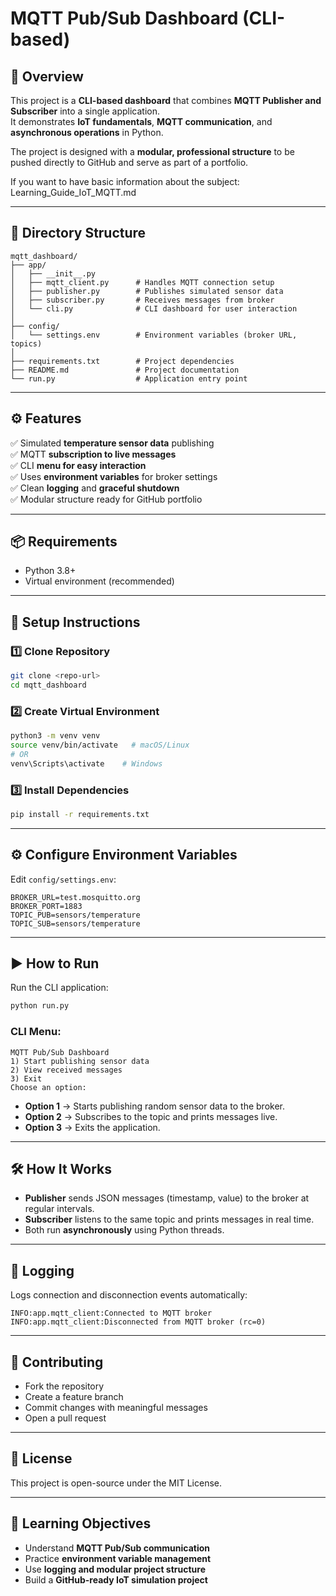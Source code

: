 # MQTT Pub/Sub Dashboard (CLI-based)

## 📌 Overview
This project is a **CLI-based dashboard** that combines **MQTT Publisher and Subscriber** into a single application.  
It demonstrates **IoT fundamentals**, **MQTT communication**, and **asynchronous operations** in Python.

The project is designed with a **modular, professional structure** to be pushed directly to GitHub and serve as part of a portfolio.

If you want to have basic information about the subject: Learning_Guide_IoT_MQTT.md

---

## 📂 Directory Structure
```
mqtt_dashboard/
├── app/
│   ├── __init__.py
│   ├── mqtt_client.py      # Handles MQTT connection setup
│   ├── publisher.py        # Publishes simulated sensor data
│   ├── subscriber.py       # Receives messages from broker
│   └── cli.py              # CLI dashboard for user interaction
│
├── config/
│   └── settings.env        # Environment variables (broker URL, topics)
│
├── requirements.txt        # Project dependencies
├── README.md               # Project documentation
└── run.py                  # Application entry point
```

---

## ⚙️ Features
✅ Simulated **temperature sensor data** publishing  
✅ MQTT **subscription to live messages**  
✅ CLI **menu for easy interaction**  
✅ Uses **environment variables** for broker settings  
✅ Clean **logging** and **graceful shutdown**  
✅ Modular structure ready for GitHub portfolio  

---

## 📦 Requirements
- Python 3.8+
- Virtual environment (recommended)

---

## 🚀 Setup Instructions

### 1️⃣ Clone Repository
```bash
git clone <repo-url>
cd mqtt_dashboard
```

### 2️⃣ Create Virtual Environment
```bash
python3 -m venv venv
source venv/bin/activate   # macOS/Linux
# OR
venv\Scripts\activate    # Windows
```

### 3️⃣ Install Dependencies
```bash
pip install -r requirements.txt
```

---

## ⚙️ Configure Environment Variables
Edit `config/settings.env`:
```
BROKER_URL=test.mosquitto.org
BROKER_PORT=1883
TOPIC_PUB=sensors/temperature
TOPIC_SUB=sensors/temperature
```

---

## ▶️ How to Run
Run the CLI application:
```bash
python run.py
```

### CLI Menu:
```
MQTT Pub/Sub Dashboard
1) Start publishing sensor data
2) View received messages
3) Exit
Choose an option:
```

- **Option 1** → Starts publishing random sensor data to the broker.  
- **Option 2** → Subscribes to the topic and prints messages live.  
- **Option 3** → Exits the application.  

---

## 🛠 How It Works
- **Publisher** sends JSON messages (timestamp, value) to the broker at regular intervals.  
- **Subscriber** listens to the same topic and prints messages in real time.  
- Both run **asynchronously** using Python threads.  

---

## 📜 Logging
Logs connection and disconnection events automatically:
```
INFO:app.mqtt_client:Connected to MQTT broker
INFO:app.mqtt_client:Disconnected from MQTT broker (rc=0)
```

---

## 🤝 Contributing
- Fork the repository
- Create a feature branch
- Commit changes with meaningful messages
- Open a pull request

---

## 📄 License
This project is open-source under the MIT License.

---

## 🎯 Learning Objectives
- Understand **MQTT Pub/Sub communication**
- Practice **environment variable management**
- Use **logging and modular project structure**
- Build a **GitHub-ready IoT simulation project**
